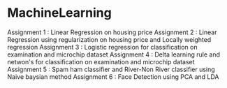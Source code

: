 # MachineLearning
Assignment 1 : Linear Regression on housing price
Assignment 2 : Linear Regression using regularization on housing price and Locally weighted regression
Assignment 3 : Logistic regression for classification on examination and microchip dataset
Assignment 4 : Delta learning rule and netwon's for classification on examination and microchip dataset
Assignment 5 : Spam ham classifier and River-Non River classifier using Naive baysian method
Assignment 6 : Face Detection using PCA and LDA
